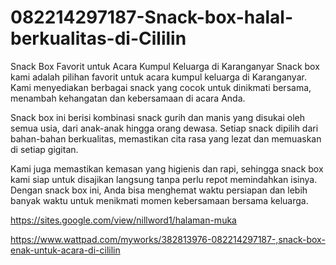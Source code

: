 # 082214297187-Snack-box-halal-berkualitas-di-Cililin
Snack Box Favorit untuk Acara Kumpul Keluarga di Karanganyar
   Snack box kami adalah pilihan favorit untuk acara kumpul keluarga di Karanganyar. Kami menyediakan berbagai snack yang cocok untuk dinikmati bersama, menambah kehangatan dan kebersamaan di acara Anda.

   Snack box ini berisi kombinasi snack gurih dan manis yang disukai oleh semua usia, dari anak-anak hingga orang dewasa. Setiap snack dipilih dari bahan-bahan berkualitas, memastikan cita rasa yang lezat dan memuaskan di setiap gigitan.

   Kami juga memastikan kemasan yang higienis dan rapi, sehingga snack box kami siap untuk disajikan langsung tanpa perlu repot memindahkan isinya. Dengan snack box ini, Anda bisa menghemat waktu persiapan dan lebih banyak waktu untuk menikmati momen kebersamaan bersama keluarga.

   https://sites.google.com/view/nillword1/halaman-muka

   https://www.wattpad.com/myworks/382813976-082214297187-,snack-box-enak-untuk-acara-di-cililin
